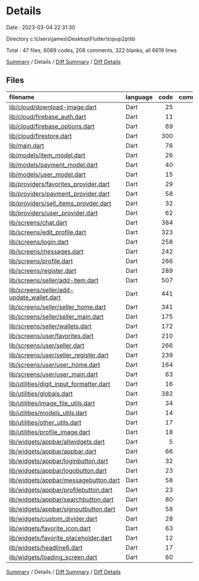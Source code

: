 # Details

Date : 2023-03-04 22:31:30

Directory c:\\Users\\james\\Desktop\\Flutter\\topup2p\\lib

Total : 47 files,  6089 codes, 208 comments, 322 blanks, all 6619 lines

[Summary](results.md) / Details / [Diff Summary](diff.md) / [Diff Details](diff-details.md)

## Files
| filename | language | code | comment | blank | total |
| :--- | :--- | ---: | ---: | ---: | ---: |
| [lib/cloud/download-image.dart](/lib/cloud/download-image.dart) | Dart | 25 | 1 | 7 | 33 |
| [lib/cloud/firebase_auth.dart](/lib/cloud/firebase_auth.dart) | Dart | 11 | 0 | 3 | 14 |
| [lib/cloud/firebase_options.dart](/lib/cloud/firebase_options.dart) | Dart | 69 | 12 | 6 | 87 |
| [lib/cloud/firestore.dart](/lib/cloud/firestore.dart) | Dart | 300 | 22 | 24 | 346 |
| [lib/main.dart](/lib/main.dart) | Dart | 76 | 9 | 5 | 90 |
| [lib/models/item_model.dart](/lib/models/item_model.dart) | Dart | 26 | 0 | 6 | 32 |
| [lib/models/payment_model.dart](/lib/models/payment_model.dart) | Dart | 40 | 0 | 5 | 45 |
| [lib/models/user_model.dart](/lib/models/user_model.dart) | Dart | 15 | 2 | 2 | 19 |
| [lib/providers/favorites_provider.dart](/lib/providers/favorites_provider.dart) | Dart | 29 | 0 | 8 | 37 |
| [lib/providers/payment_provider.dart](/lib/providers/payment_provider.dart) | Dart | 58 | 0 | 8 | 66 |
| [lib/providers/sell_items_provder.dart](/lib/providers/sell_items_provder.dart) | Dart | 32 | 0 | 8 | 40 |
| [lib/providers/user_provider.dart](/lib/providers/user_provider.dart) | Dart | 62 | 1 | 9 | 72 |
| [lib/screens/chat.dart](/lib/screens/chat.dart) | Dart | 384 | 3 | 14 | 401 |
| [lib/screens/edit_profile.dart](/lib/screens/edit_profile.dart) | Dart | 323 | 14 | 11 | 348 |
| [lib/screens/login.dart](/lib/screens/login.dart) | Dart | 258 | 23 | 9 | 290 |
| [lib/screens/messages.dart](/lib/screens/messages.dart) | Dart | 242 | 3 | 6 | 251 |
| [lib/screens/profile.dart](/lib/screens/profile.dart) | Dart | 266 | 3 | 10 | 279 |
| [lib/screens/register.dart](/lib/screens/register.dart) | Dart | 289 | 12 | 18 | 319 |
| [lib/screens/seller/add-item.dart](/lib/screens/seller/add-item.dart) | Dart | 507 | 15 | 14 | 536 |
| [lib/screens/seller/add-update_wallet.dart](/lib/screens/seller/add-update_wallet.dart) | Dart | 441 | 30 | 8 | 479 |
| [lib/screens/seller/seller_home.dart](/lib/screens/seller/seller_home.dart) | Dart | 341 | 7 | 13 | 361 |
| [lib/screens/seller/seller_main.dart](/lib/screens/seller/seller_main.dart) | Dart | 175 | 4 | 11 | 190 |
| [lib/screens/seller/wallets.dart](/lib/screens/seller/wallets.dart) | Dart | 172 | 1 | 7 | 180 |
| [lib/screens/user/favorites.dart](/lib/screens/user/favorites.dart) | Dart | 210 | 9 | 11 | 230 |
| [lib/screens/user/seller.dart](/lib/screens/user/seller.dart) | Dart | 266 | 1 | 4 | 271 |
| [lib/screens/user/seller_register.dart](/lib/screens/user/seller_register.dart) | Dart | 239 | 6 | 8 | 253 |
| [lib/screens/user/user_home.dart](/lib/screens/user/user_home.dart) | Dart | 164 | 6 | 9 | 179 |
| [lib/screens/user/user_main.dart](/lib/screens/user/user_main.dart) | Dart | 63 | 5 | 4 | 72 |
| [lib/utilities/digit_input_formatter.dart](/lib/utilities/digit_input_formatter.dart) | Dart | 16 | 0 | 4 | 20 |
| [lib/utilities/globals.dart](/lib/utilities/globals.dart) | Dart | 382 | 0 | 2 | 384 |
| [lib/utilities/image_file_utils.dart](/lib/utilities/image_file_utils.dart) | Dart | 34 | 0 | 7 | 41 |
| [lib/utilities/models_utils.dart](/lib/utilities/models_utils.dart) | Dart | 14 | 0 | 4 | 18 |
| [lib/utilities/other_utils.dart](/lib/utilities/other_utils.dart) | Dart | 17 | 8 | 3 | 28 |
| [lib/utilities/profile_image.dart](/lib/utilities/profile_image.dart) | Dart | 18 | 0 | 3 | 21 |
| [lib/widgets/appbar/allwidgets.dart](/lib/widgets/appbar/allwidgets.dart) | Dart | 5 | 0 | 0 | 5 |
| [lib/widgets/appbar/appbar.dart](/lib/widgets/appbar/appbar.dart) | Dart | 66 | 0 | 4 | 70 |
| [lib/widgets/appbar/loginbutton.dart](/lib/widgets/appbar/loginbutton.dart) | Dart | 32 | 1 | 3 | 36 |
| [lib/widgets/appbar/logobutton.dart](/lib/widgets/appbar/logobutton.dart) | Dart | 23 | 1 | 2 | 26 |
| [lib/widgets/appbar/messagebutton.dart](/lib/widgets/appbar/messagebutton.dart) | Dart | 58 | 0 | 2 | 60 |
| [lib/widgets/appbar/profilebutton.dart](/lib/widgets/appbar/profilebutton.dart) | Dart | 23 | 0 | 3 | 26 |
| [lib/widgets/appbar/searchbutton.dart](/lib/widgets/appbar/searchbutton.dart) | Dart | 80 | 0 | 8 | 88 |
| [lib/widgets/appbar/signoutbutton.dart](/lib/widgets/appbar/signoutbutton.dart) | Dart | 58 | 0 | 3 | 61 |
| [lib/widgets/custom_divider.dart](/lib/widgets/custom_divider.dart) | Dart | 28 | 0 | 2 | 30 |
| [lib/widgets/favorite_icon.dart](/lib/widgets/favorite_icon.dart) | Dart | 63 | 0 | 6 | 69 |
| [lib/widgets/favorite_placeholder.dart](/lib/widgets/favorite_placeholder.dart) | Dart | 12 | 0 | 2 | 14 |
| [lib/widgets/headline6.dart](/lib/widgets/headline6.dart) | Dart | 17 | 2 | 4 | 23 |
| [lib/widgets/loading_screen.dart](/lib/widgets/loading_screen.dart) | Dart | 60 | 7 | 12 | 79 |

[Summary](results.md) / Details / [Diff Summary](diff.md) / [Diff Details](diff-details.md)